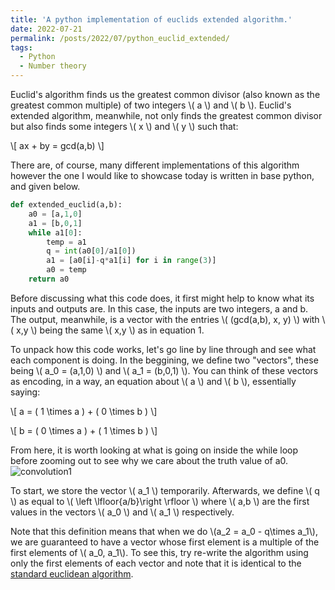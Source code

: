 ```yaml
---
title: 'A python implementation of euclids extended algorithm.'
date: 2022-07-21
permalink: /posts/2022/07/python_euclid_extended/
tags:
  - Python
  - Number theory
---
```


Euclid's algorithm finds us the greatest common divisor (also known as the greatest common multiple) of two integers \\( a \\) and \\( b \\). Euclid's extended algorithm, meanwhile, not only finds the greatest common divisor but also finds some integers \\( x \\) and \\( y \\) such that:

\\[ ax + by = gcd(a,b) \\]

There are, of course, many different implementations of this algorithm however the one I would like to showcase today is written in base python, and given below.

```python
def extended_euclid(a,b):
    a0 = [a,1,0]
    a1 = [b,0,1]
    while a1[0]:
        temp = a1
        q = int(a0[0]/a1[0])
        a1 = [a0[i]-q*a1[i] for i in range(3)]
        a0 = temp
    return a0
```
Before discussing what this code does, it first might help to know what its inputs and outputs are. In this case, the inputs are two integers, a and b. The output, meanwhile, is a vector with the entries \\( (gcd(a,b), x, y) \\) with \\( x,y \\) being the same \\( x,y \\) as in equation 1.

To unpack how this code works, let's go line by line through and see what each component is doing. In the beggining, we define two "vectors", these being \\( a_0 = (a,1,0) \\) and \\( a_1 = (b,0,1) \\). You can think of these vectors as encoding, in a way, an equation about \\( a \\) and \\( b \\), essentially saying:

\\[ a = ( 1 \times a ) + ( 0 \times b ) \\]

\\[ b = ( 0 \times a ) + ( 1 \times b ) \\]

From here, it is worth looking at what is going on inside the while loop before zooming out to see why we care about the truth value of a0.
![convolution1](https://user-images.githubusercontent.com/107252134/180781478-8215f855-d7f1-4f3e-86fd-448f7bbd072a.png)

To start, we store the vector \\( a_1 \\) temporarily. Afterwards, we define \\( q \\) as equal to \\( \left \lfloor{a/b}\right \rfloor \\) where \\( a,b \\) are the first values in the vectors \\( a_0 \\) and \\( a_1 \\) respectively.

Note that this definition means that when we do \\(a_2 = a_0 - q\times a_1\\), we are guaranteed to have a vector whose first element is a multiple of the first elements of \\( a_0, a_1\\). To see this, try re-write the algorithm using only the first elements of each vector and note that it is identical to the [standard euclidean algorithm](https://en.wikipedia.org/wiki/Euclidean_algorithm).
